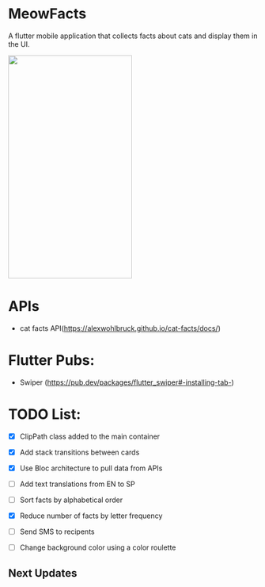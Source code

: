 # MeowFacts

A flutter mobile application that collects facts about cats and display them in the UI.
<div><img style="display: block;" src="https://j.gifs.com/JygYE2.gif" width="250" height="450"/></div>

# APIs
- cat facts API(https://alexwohlbruck.github.io/cat-facts/docs/)

# Flutter Pubs: 
- Swiper (https://pub.dev/packages/flutter_swiper#-installing-tab-)

# TODO List:
- [X] ClipPath class added to the main container
- [X] Add stack transitions between cards
- [X] Use Bloc architecture to pull data from APIs
- [ ] Add text translations from EN to SP
- [ ] Sort facts by alphabetical order
- [X] Reduce number of facts by letter frequency
- [ ] Send SMS to recipents
- [ ] Change background color using a color roulette


## Next Updates



